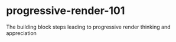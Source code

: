 # progressive-render-101
The building block steps leading to progressive render thinking and appreciation
